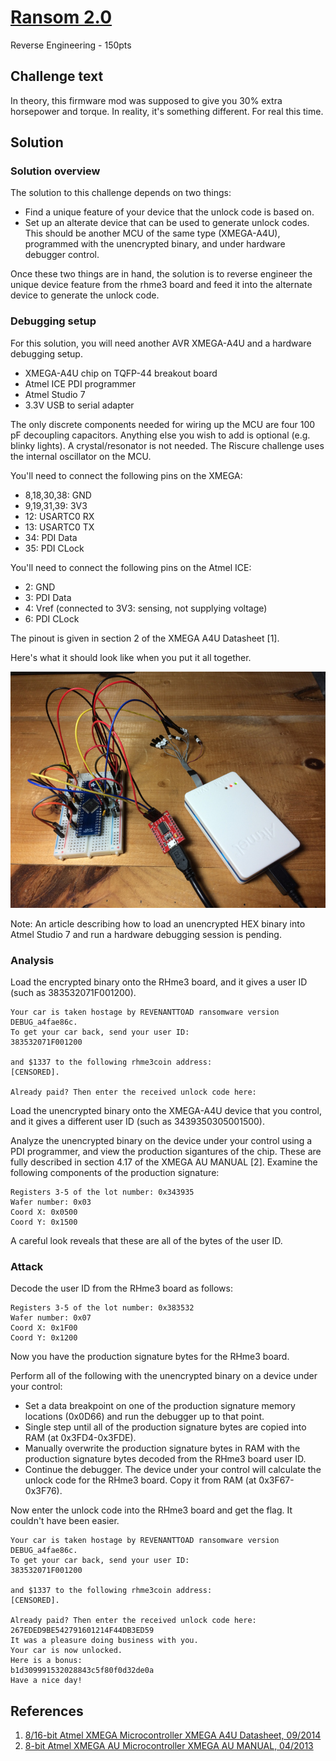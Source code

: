 # [Ransom 2.0](https://rhme.riscure.com/3/challenge?id=22)

Reverse Engineering - 150pts

## Challenge text

In theory, this firmware mod was supposed to give you 30% extra horsepower and torque. In reality, it's something different. For real this time.

## Solution

### Solution overview

The solution to this challenge depends on two things:
* Find a unique feature of your device that the unlock code is based on.
* Set up an alterate device that can be used to generate unlock codes.  This should be another MCU of the same type (XMEGA-A4U), programmed with the unencrypted binary, and under hardware debugger control.

Once these two things are in hand, the solution is to reverse engineer the unique device feature from the rhme3 board and feed it into the alternate device to generate the unlock code.

### Debugging setup

For this solution, you will need another AVR XMEGA-A4U and a hardware debugging setup.
* XMEGA-A4U chip on TQFP-44 breakout board
* Atmel ICE PDI programmer
* Atmel Studio 7
* 3.3V USB to serial adapter

The only discrete components needed for wiring up the MCU are four 100 pF decoupling capacitors.  Anything else you wish to add is optional (e.g. blinky lights).  A crystal/resonator is not needed.  The Riscure challenge uses the internal oscillator on the MCU.

You'll need to connect the following pins on the XMEGA:
* 8,18,30,38: GND
* 9,19,31,39: 3V3
* 12: USARTC0 RX
* 13: USARTC0 TX
* 34: PDI Data
* 35: PDI CLock

You'll need to connect the following pins on the Atmel ICE:
* 2: GND
* 3: PDI Data
* 4: Vref (connected to 3V3: sensing, not supplying voltage)
* 6: PDI CLock

The pinout is given in section 2 of the XMEGA A4U Datasheet [1].

Here's what it should look like when you put it all together.

![XMEGA under your control](../Images/XMEGA_under_my_control.jpg)

Note: An article describing how to load an unencrypted HEX binary into Atmel Studio 7 and run a hardware debugging session is pending.

### Analysis

Load the encrypted binary onto the RHme3 board, and it gives a user ID (such as 383532071F001200).

	Your car is taken hostage by REVENANTTOAD ransomware version DEBUG_a4fae86c.
	To get your car back, send your user ID:
	383532071F001200

	and $1337 to the following rhme3coin address:
	[CENSORED].

	Already paid? Then enter the received unlock code here:

Load the unencrypted binary onto the XMEGA-A4U device that you control, and it gives a different user ID (such as 3439350305001500).

Analyze the unencrypted binary on the device under your control using a PDI programmer, and view the production sigantures of the chip.  These are fully described in section 4.17 of the XMEGA AU MANUAL [2].  Examine the following components of the production signature:

	Registers 3-5 of the lot number: 0x343935
	Wafer number: 0x03
	Coord X: 0x0500
	Coord Y: 0x1500

A careful look reveals that these are all of the bytes of the user ID.

### Attack

Decode the user ID from the RHme3 board as follows:

	Registers 3-5 of the lot number: 0x383532
	Wafer number: 0x07
	Coord X: 0x1F00
	Coord Y: 0x1200

Now you have the production signature bytes for the RHme3 board.

Perform all of the following with the unencrypted binary on a device under your control:
* Set a data breakpoint on one of the production signature memory locations (0x0D66) and run the debugger up to that point.
* Single step until all of the production signature bytes are copied into RAM (at 0x3FD4-0x3FDE).
* Manually overwrite the production signature bytes in RAM with the production signature bytes decoded from the RHme3 board user ID.
* Continue the debugger.  The device under your control will calculate the unlock code for the RHme3 board.  Copy it from RAM (at 0x3F67-0x3F76).

Now enter the unlock code into the RHme3 board and get the flag.  It couldn't have been easier.

	Your car is taken hostage by REVENANTTOAD ransomware version DEBUG_a4fae86c.
	To get your car back, send your user ID:
	383532071F001200

	and $1337 to the following rhme3coin address:
	[CENSORED].

	Already paid? Then enter the received unlock code here:
	267EDED9BE542791601214F44DB3ED59
	It was a pleasure doing business with you.
	Your car is now unlocked.
	Here is a bonus:
	b1d309991532028843c5f80f0d32de0a
	Have a nice day!

## References

1. [8/16-bit Atmel XMEGA Microcontroller XMEGA A4U Datasheet, 09/2014](http://ww1.microchip.com/downloads/en/DeviceDoc/Atmel-8387-8-and16-bit-AVR-Microcontroller-XMEGA-A4U_Datasheet.pdf)
2. [8-bit Atmel XMEGA AU Microcontroller XMEGA AU MANUAL, 04/2013](http://ww1.microchip.com/downloads/en/DeviceDoc/Atmel-8331-8-and-16-bit-AVR-Microcontroller-XMEGA-AU_Manual.pdf)
